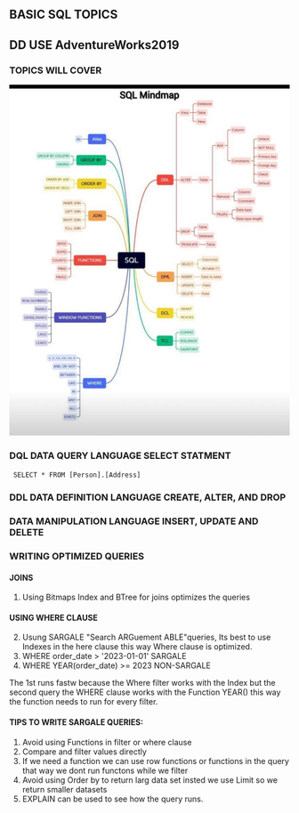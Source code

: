 ## BASIC SQL TOPICS
## DD USE AdventureWorks2019

### TOPICS WILL COVER 


![Banner](img/topic.jpeg)

### DQL DATA QUERY LANGUAGE SELECT STATMENT

```
 SELECT * FROM [Person].[Address]
```

### DDL DATA DEFINITION LANGUAGE CREATE, ALTER, AND DROP

### DATA MANIPULATION LANGUAGE INSERT, UPDATE AND DELETE 


### WRITING OPTIMIZED QUERIES

#### JOINS 

1. Using Bitmaps Index and BTree  for joins optimizes the queries
 


 #### USING WHERE CLAUSE

2. Usung SARGALE "Search ARGuement ABLE"queries, Its best to use Indexes in the here clause this way Where clause is optimized.
3. WHERE order_date > '2023-01-01' SARGALE 
4. WHERE YEAR(order_date) >= 2023   NON-SARGALE


The 1st runs fastw because the Where filter works with the Index but the second query the WHERE clause works with the Function YEAR() this way the function needs to run for every filter.


#### TIPS TO WRITE SARGALE QUERIES:

1. Avoid using Functions in filter or where clause
2. Compare and filter values directly 
3.  If we need a function we can use row functions or functions in the query that way we dont run functons while we filter
4. Avoid using Order by to return larg data set insted we use Limit so we return smaller datasets
5. EXPLAIN can be used to see how the query runs.








